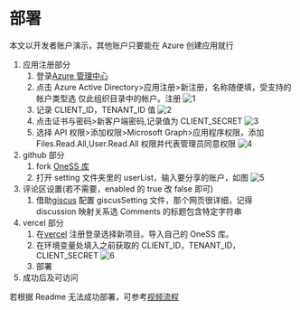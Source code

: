# 部署

本文以开发者账户演示，其他账户只要能在 Azure 创建应用就行

1. 应用注册部分
   1. 登录[Azure 管理中心](http://aad.portal.azure.com)
   2. 点击 Azure Active Directory>应用注册>新注册，名称随便填，受支持的帐户类型选 仅此组织目录中的帐户。注册
      ![1](https://oness.dzaaaaaa.com/DeployImage/1.png)
   3. 记录 CLIENT_ID，TENANT_ID 值
      ![2](https://oness.dzaaaaaa.com/DeployImage/2.png)
   4. 点击证书与密码>新客户端密码,记录值为 CLIENT_SECRET
      ![3](https://oness.dzaaaaaa.com/DeployImage/3.png)
   5. 选择 API 权限>添加权限>Microsoft Graph>应用程序权限，添加 Files.Read.All,User.Read.All 权限并代表管理员同意权限
      ![4](https://oness.dzaaaaaa.com/DeployImage/4.png)
2. github 部分
   1. fork [OneSS 库](https://github.com/Tualin14/OneSS)
   2. 打开 setting 文件夹里的 userList，输入要分享的账户，如图
      ![5](https://oness.dzaaaaaa.com/DeployImage/5.png)
3. 评论区设置(若不需要，enabled 的 true 改 false 即可)
   1. 借助[giscus](https://giscus.app) 配置 giscusSetting 文件，那个网页很详细，记得 discussion 映射关系选 Comments 的标题包含特定字符串
4. vercel 部分
   1. 在[vercel](https://vercel.com/new) 注册登录选择新项目。导入自己的 OneSS 库。
   2. 在环境变量处填入之前获取的 CLIENT_ID，TENANT_ID，CLIENT_SECRET
      ![6](https://oness.dzaaaaaa.com/DeployImage/6.png)
   3. 部署
5. 成功后及可访问

若根据 Readme 无法成功部署，可参考[视频流程](https://www.bilibili.com/video/BV1SZ4y1d73v/)
